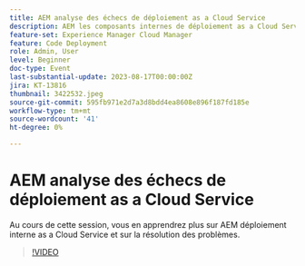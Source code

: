 ```yaml
---
title: AEM analyse des échecs de déploiement as a Cloud Service
description: AEM les composants internes de déploiement as a Cloud Service et la résolution des problèmes.
feature-set: Experience Manager Cloud Manager
feature: Code Deployment
role: Admin, User
level: Beginner
doc-type: Event
last-substantial-update: 2023-08-17T00:00:00Z
jira: KT-13816
thumbnail: 3422532.jpeg
source-git-commit: 595fb971e2d7a3d8bdd4ea8608e896f187fd185e
workflow-type: tm+mt
source-wordcount: '41'
ht-degree: 0%

---
```


# AEM analyse des échecs de déploiement as a Cloud Service

Au cours de cette session, vous en apprendrez plus sur AEM déploiement interne as a Cloud Service et sur la résolution des problèmes.

>[!VIDEO](https://video.tv.adobe.com/v/3422532/?learn=on)
